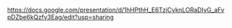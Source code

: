 https://docs.google.com/presentation/d/1hHPthH_E6TzjCyknLORaDIyG_aFvpDZbe6kQzfv3Eag/edit?usp=sharing


